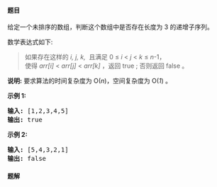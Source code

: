 #### 题目
<p>给定一个未排序的数组，判断这个数组中是否存在长度为 3 的递增子序列。</p>

<p>数学表达式如下:</p>

<blockquote>如果存在这样的&nbsp;<em>i, j, k,&nbsp;</em>&nbsp;且满足&nbsp;0 &le; <em>i</em> &lt; <em>j</em> &lt; <em>k</em> &le; <em>n</em>-1，<br>
使得&nbsp;<em>arr[i]</em> &lt; <em>arr[j]</em> &lt; <em>arr[k] </em>，返回 true ;&nbsp;否则返回 false 。</blockquote>

<p><strong>说明:</strong> 要求算法的时间复杂度为 O(<em>n</em>)，空间复杂度为 O(<em>1</em>) 。</p>

<p><strong>示例 1:</strong></p>

<pre><strong>输入: </strong>[1,2,3,4,5]
<strong>输出: </strong>true
</pre>

<p><strong>示例 2:</strong></p>

<pre><strong>输入: </strong>[5,4,3,2,1]
<strong>输出: </strong>false</pre>


 #### 题解